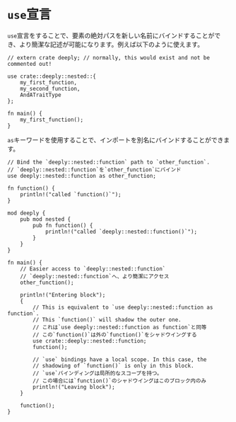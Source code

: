 <!--
# The `use` declaration
-->
# `use`宣言

<!--
The `use` declaration can be used to bind a full path to a new name, for easier
access. It is often used like this:
-->
`use`宣言をすることで、要素の絶対パスを新しい名前にバインドすることができ、より簡潔な記述が可能になります。例えば以下のように使えます。

```rust,editable,ignore
// extern crate deeply; // normally, this would exist and not be commented out!

use crate::deeply::nested::{
    my_first_function,
    my_second_function,
    AndATraitType
};

fn main() {
    my_first_function();
}
```
<!--
You can use the `as` keyword to bind imports to a different name:
-->
`as`キーワードを使用することで、インポートを別名にバインドすることができます。

```rust,editable
// Bind the `deeply::nested::function` path to `other_function`.
// `deeply::nested::function`を`other_function`にバインド
use deeply::nested::function as other_function;

fn function() {
    println!("called `function()`");
}

mod deeply {
    pub mod nested {
        pub fn function() {
            println!("called `deeply::nested::function()`");
        }
    }
}

fn main() {
    // Easier access to `deeply::nested::function`
    // `deeply::nested::function`へ、より簡潔にアクセス
    other_function();

    println!("Entering block");
    {
        // This is equivalent to `use deeply::nested::function as function`.
        // This `function()` will shadow the outer one.
        // これは`use deeply::nested::function as function`と同等
        // この`function()`は外の`function()`をシャドウイングする
        use crate::deeply::nested::function;
        function();

        // `use` bindings have a local scope. In this case, the
        // shadowing of `function()` is only in this block.
        // `use`バインディングは局所的なスコープを持つ。
        // この場合には`function()`のシャドウイングはこのブロック内のみ
        println!("Leaving block");
    }

    function();
}
```
